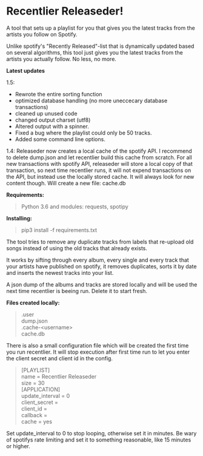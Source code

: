 # Recentlier Releaseder!
A tool that sets up a playlist for you that gives you the latest tracks from the artists you follow on Spotify. 

Unlike spotify's "Recently Released"-list that is dynamically updated based on several algorithms, this tool just gives you the latest tracks from the artists you actually follow. No less, no more. 


**Latest updates**

1.5:
* Rewrote the entire sorting function
* optimized database handling (no more uneccecary database transactions)
* cleaned up unused code 
* changed output charset (utf8)
* Altered output with a spinner. 
* Fixed a bug where the playlist could only be 50 tracks.
* Added some command line options.



1.4:
Releaseder now creates a local cache of the spotify API. I recommend to delete dump.json and let recentlier build this cache from scratch. 
For all new transactions with spotify API, releaseder will store a local copy of that transaction, so next time recentlier runs, it will not expend transactions on the API, but instead use the locally stored cache. It will always look for new content though.
Will create a new file: cache.db


**Requirements:**
> Python 3.6 and modules: requests, spotipy

**Installing:**
> pip3 install -f requirements.txt

The tool tries to remove any duplicate tracks from labels that re-upload old songs instead of using the old tracks that already exists.

It works by sifting through every album, every single and every track that your artists have published on spotify, it removes duplicates, sorts it by date and inserts the newest tracks into your list. 

A json dump of the albums and tracks are stored locally and will be used the next time recentlier is beeing run. Delete it to start fresh.

**Files created locally:**
> .user  
dump.json  
.cache-\<username\>  
cache.db

There is also a small configuration file which will be created the first time you run recentlier.
It will stop execution after first time run to let you enter the client secret and client id in the config.

>[PLAYLIST]  
name = Recentlier Releaseder  
size = 30  
[APPLICATION]  
update_interval = 0  
client_secret =   
client_id =   
callback =   
cache = yes

Set update_interval to 0 to stop looping, otherwise set it in minutes. Be wary of spotifys rate limiting and set it to something reasonable, like 15 minutes or higher.